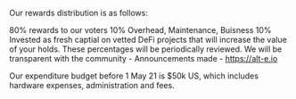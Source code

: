 Our rewards distribution is as follows:

80% rewards to our voters
10% Overhead, Maintenance, Buisness
10% Invested as fresh captial on vetted DeFi projects that will increase the value of your holds.
These percentages will be periodically reviewed. We will be transparent with the community - Announcements made - https://alt-e.io

Our expenditure budget before 1 May 21 is $50k US, which includes hardware expenses, administration and fees.
